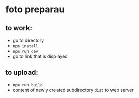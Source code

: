# foto preparau

## to work:
 * go to directory
 * `npm install`
 * `npm run dev`
 * go to link that is displayed
 
## to upload:
 * `npm run build`
 * content of newly created subdirectory `dist` to web server
